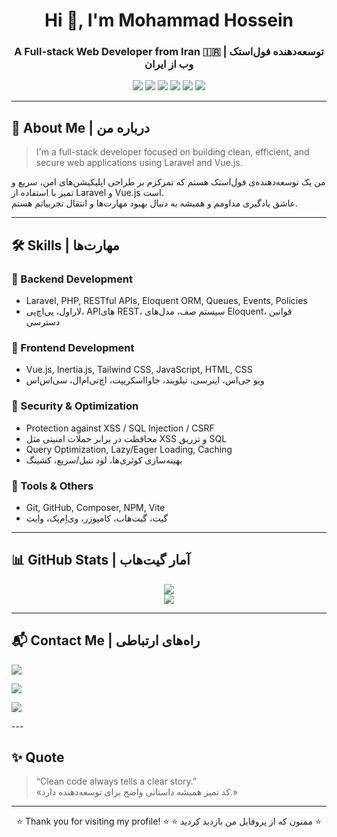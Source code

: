 <h1 align="center">Hi 👋, I'm Mohammad Hossein</h1>
<h3 align="center">A Full-stack Web Developer from Iran 🇮🇷 | توسعه‌دهنده فول‌استک وب از ایران</h3>

<p align="center">
  <a href="https://laravel.com" target="_blank"><img src="https://img.shields.io/badge/-Laravel-FF2D20?style=for-the-badge&logo=laravel&logoColor=white" /></a>
  <a href="https://vuejs.org" target="_blank"><img src="https://img.shields.io/badge/-Vue.js-4FC08D?style=for-the-badge&logo=vue.js&logoColor=white" /></a>
  <a href="https://tailwindcss.com" target="_blank"><img src="https://img.shields.io/badge/-TailwindCSS-06B6D4?style=for-the-badge&logo=tailwind-css&logoColor=white" /></a>
  <a href="https://developer.mozilla.org/en-US/docs/Web/HTML" target="_blank"><img src="https://img.shields.io/badge/-HTML5-E34F26?style=for-the-badge&logo=html5&logoColor=white" /></a>
  <a href="https://developer.mozilla.org/en-US/docs/Web/CSS" target="_blank"><img src="https://img.shields.io/badge/-CSS3-1572B6?style=for-the-badge&logo=css3&logoColor=white" /></a>
  <a href="https://developer.mozilla.org/en-US/docs/Web/JavaScript" target="_blank"><img src="https://img.shields.io/badge/-JavaScript-F7DF1E?style=for-the-badge&logo=javascript&logoColor=white" /></a>
</p>

---

## 🧠 About Me | درباره من

> I'm a full-stack developer focused on building clean, efficient, and secure web applications using Laravel and Vue.js.

من یک توسعه‌دهنده‌ی فول‌استک هستم که تمرکزم بر طراحی اپلیکیشن‌های امن، سریع و تمیز با استفاده از Laravel و Vue.js است.  
عاشق یادگیری مداومم و همیشه به دنبال بهبود مهارت‌ها و انتقال تجربیاتم هستم.

---

## 🛠 Skills | مهارت‌ها

### 🔧 Backend Development
- Laravel, PHP, RESTful APIs, Eloquent ORM, Queues, Events, Policies
- لاراول، پی‌اچ‌پی، APIهای REST، سیستم صف، مدل‌های Eloquent، قوانین دسترسی

### 🎨 Frontend Development
- Vue.js, Inertia.js, Tailwind CSS, JavaScript, HTML, CSS
- ویو جی‌اس، اینرسی، تیلویند، جاوااسکریپت، اچ‌تی‌ام‌ال، سی‌اس‌اس

### 🔐 Security & Optimization
- Protection against XSS / SQL Injection / CSRF
- محافظت در برابر حملات امنیتی مثل XSS و تزریق SQL
- Query Optimization, Lazy/Eager Loading, Caching
- بهینه‌سازی کوئری‌ها، لود تنبل/سریع، کشینگ

### 🧰 Tools & Others
- Git, GitHub, Composer, NPM, Vite
- گیت، گیت‌هاب، کامپوزر، وی‌اِم‌پک، وایت

---

## 📊 GitHub Stats | آمار گیت‌هاب

<p align="center">
  <img src="https://github-readme-stats.vercel.app/api?username=MohammadHossein205&show_icons=true&theme=radical" />
  <br />
  <img src="https://github-readme-streak-stats.herokuapp.com/?user=MohammadHossein205&theme=radical" />
</p>

---

## 📬 Contact Me | راه‌های ارتباطی

<p>
  <a href="https://ir.linkedin.com/in/mohammad-hossein-azizi-788b4a292" target="_blank">
    <img src="https://img.shields.io/badge/LinkedIn-0A66C2?style=for-the-badge&logo=linkedin&logoColor=white" />
  </a>
</p>

<p>
  <a href="mailto:mhaahm52014620@gmail.com">
    <img src="https://img.shields.io/badge/Gmail-D14836?style=for-the-badge&logo=gmail&logoColor=white" />
  </a>
</p>

<p>
  <img src="https://img.shields.io/badge/Location-Babol,_Mazandaran,_Iran-007ACC?style=for-the-badge&logo=googlemaps&logoColor=white" />
</p>
---

## ✨ Quote

> “Clean code always tells a clear story.”  
> «کد تمیز همیشه داستانی واضح برای توسعه‌دهنده دارد.»

---

<div align="center">
  ⭐️ Thank you for visiting my profile! ⭐️  
  ⭐️ ممنون که از پروفایل من بازدید کردید ⭐️
</div>

